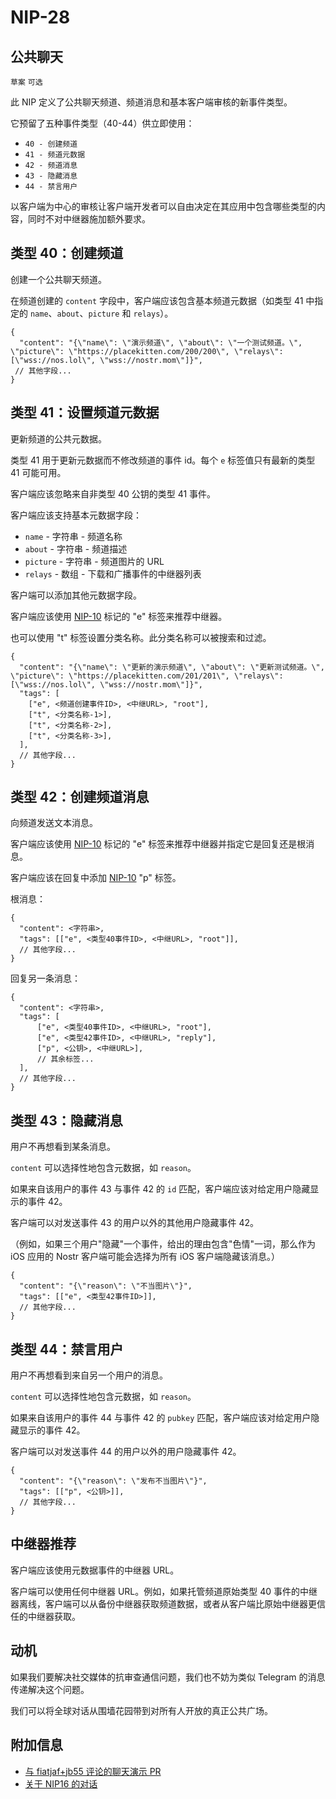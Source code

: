 NIP-28
======

公共聊天
-----------

`草案` `可选`

此 NIP 定义了公共聊天频道、频道消息和基本客户端审核的新事件类型。

它预留了五种事件类型（40-44）供立即使用：

- `40 - 创建频道`
- `41 - 频道元数据`
- `42 - 频道消息`
- `43 - 隐藏消息`
- `44 - 禁言用户`

以客户端为中心的审核让客户端开发者可以自由决定在其应用中包含哪些类型的内容，同时不对中继器施加额外要求。

## 类型 40：创建频道

创建一个公共聊天频道。

在频道创建的 `content` 字段中，客户端应该包含基本频道元数据（如类型 41 中指定的 `name`、`about`、`picture` 和 `relays`）。

```jsonc
{
  "content": "{\"name\": \"演示频道\", \"about\": \"一个测试频道。\", \"picture\": \"https://placekitten.com/200/200\", \"relays\": [\"wss://nos.lol\", \"wss://nostr.mom\"]}",
 // 其他字段...
}
```


## 类型 41：设置频道元数据

更新频道的公共元数据。

类型 41 用于更新元数据而不修改频道的事件 id。每个 `e` 标签值只有最新的类型 41 可能可用。

客户端应该忽略来自非类型 40 公钥的类型 41 事件。

客户端应该支持基本元数据字段：

- `name` - 字符串 - 频道名称
- `about` - 字符串 - 频道描述
- `picture` - 字符串 - 频道图片的 URL
- `relays` - 数组 - 下载和广播事件的中继器列表

客户端可以添加其他元数据字段。

客户端应该使用 [NIP-10](10.md) 标记的 "e" 标签来推荐中继器。

也可以使用 "t" 标签设置分类名称。此分类名称可以被搜索和过滤。

```jsonc
{
  "content": "{\"name\": \"更新的演示频道\", \"about\": \"更新测试频道。\", \"picture\": \"https://placekitten.com/201/201\", \"relays\": [\"wss://nos.lol\", \"wss://nostr.mom\"]}",
  "tags": [
    ["e", <频道创建事件ID>, <中继URL>, "root"],
    ["t", <分类名称-1>],
    ["t", <分类名称-2>],
    ["t", <分类名称-3>],
  ],
  // 其他字段...
}
```


## 类型 42：创建频道消息

向频道发送文本消息。

客户端应该使用 [NIP-10](10.md) 标记的 "e" 标签来推荐中继器并指定它是回复还是根消息。

客户端应该在回复中添加 [NIP-10](10.md) "p" 标签。

根消息：

```jsonc
{
  "content": <字符串>,
  "tags": [["e", <类型40事件ID>, <中继URL>, "root"]],
  // 其他字段...
}
```

回复另一条消息：

```jsonc
{
  "content": <字符串>,
  "tags": [
      ["e", <类型40事件ID>, <中继URL>, "root"],
      ["e", <类型42事件ID>, <中继URL>, "reply"],
      ["p", <公钥>, <中继URL>],
      // 其余标签...
  ],
  // 其他字段...
}
```


## 类型 43：隐藏消息

用户不再想看到某条消息。

`content` 可以选择性地包含元数据，如 `reason`。

如果来自该用户的事件 43 与事件 42 的 `id` 匹配，客户端应该对给定用户隐藏显示的事件 42。

客户端可以对发送事件 43 的用户以外的其他用户隐藏事件 42。

（例如，如果三个用户"隐藏"一个事件，给出的理由包含"色情"一词，那么作为 iOS 应用的 Nostr 客户端可能会选择为所有 iOS 客户端隐藏该消息。）

```jsonc
{
  "content": "{\"reason\": \"不当图片\"}",
  "tags": [["e", <类型42事件ID>]],
  // 其他字段...
}
```

## 类型 44：禁言用户

用户不再想看到来自另一个用户的消息。

`content` 可以选择性地包含元数据，如 `reason`。

如果来自该用户的事件 44 与事件 42 的 `pubkey` 匹配，客户端应该对给定用户隐藏显示的事件 42。

客户端可以对发送事件 44 的用户以外的用户隐藏事件 42。

```jsonc
{
  "content": "{\"reason\": \"发布不当图片\"}",
  "tags": [["p", <公钥>]],
  // 其他字段...
}
```

## 中继器推荐

客户端应该使用元数据事件的中继器 URL。

客户端可以使用任何中继器 URL。例如，如果托管频道原始类型 40 事件的中继器离线，客户端可以从备份中继器获取频道数据，或者从客户端比原始中继器更信任的中继器获取。

动机
----------
如果我们要解决社交媒体的抗审查通信问题，我们也不妨为类似 Telegram 的消息传递解决这个问题。

我们可以将全球对话从围墙花园带到对所有人开放的真正公共广场。


附加信息
---------------

- [与 fiatjaf+jb55 评论的聊天演示 PR](https://github.com/ArcadeCity/arcade/pull/28)
- [关于 NIP16 的对话](https://t.me/nostr_protocol/29566)
